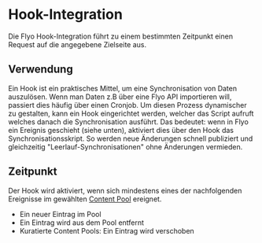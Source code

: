 # Hook-Integration

Die Flyo Hook-Integration führt zu einem bestimmten Zeitpunkt einen Request auf die angegebene Zielseite aus.

## Verwendung

Ein Hook ist ein praktisches Mittel, um eine Synchronisation von Daten auszulösen. Wenn man Daten z.B über eine Flyo API importieren will, passiert dies häufig über einen Cronjob. Um diesen Prozess dynamischer zu gestalten, kann ein Hook eingerichtet werden, welcher das Script aufruft welches danach die Synchronisation ausführt. Das bedeutet: wenn in Flyo ein Ereignis geschieht (siehe unten), aktiviert dies über den Hook das Synchronisationsskript. So werden neue Änderungen schnell publiziert und gleichzeitig "Leerlauf-Synchronisationen" ohne Änderungen vermieden.

## Zeitpunkt

Der Hook wird aktiviert, wenn sich mindestens eines der nachfolgenden Ereignisse im gewählten [Content Pool](../dev/infos/pools) ereignet.

+ Ein neuer Eintrag im Pool
+ Ein Eintrag wird aus dem Pool entfernt
+ Kuratierte Content Pools: Ein Eintrag wird verschoben
